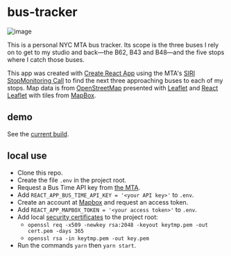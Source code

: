 # bus-tracker

![image](https://user-images.githubusercontent.com/6414141/120112266-20ab5100-c143-11eb-8a17-5ca54a032e0d.png)

This is a personal NYC MTA bus tracker. Its scope is the three buses I rely on to get to my studio and back&mdash;the B62, B43 and B48&mdash;and the five stops where I catch those buses.

This app was created with [Create React App](https://create-react-app.dev) using the MTA's [SIRI StopMonitoring Call](https://bustime.mta.info/wiki/Developers/SIRIStopMonitoring) to find the next three approaching buses to each of my stops. Map data is from [OpenStreetMap](https://www.openstreetmap.org/) presented with [Leaflet](https://leafletjs.com) and [React Leaflet](http://react-leaflet.js.org) with tiles from [MapBox](https://www.mapbox.com/).

## demo

See the [current build](https://fletcher.nyc/etc/bus-tracker/).

## local use

- Clone this repo.
- Create the file `.env` in the project root.
- Request a Bus Time API key from [the MTA](https://register.developer.obanyc.com/).
- Add `REACT_APP_BUS_TIME_API_KEY = '<your API key>'` to `.env`.
- Create an account at [Mapbox](https://www.mapbox.com) and request an access token.
- Add `REACT_APP_MAPBOX_TOKEN = '<your access token>'` to `.env`.
- Add local [security certificates](https://flaviocopes.com/react-how-to-configure-https-localhost/) to the project root:
  - `openssl req -x509 -newkey rsa:2048 -keyout keytmp.pem -out cert.pem -days 365`
  - `openssl rsa -in keytmp.pem -out key.pem`
- Run the commands `yarn` then `yarn start`.
